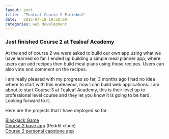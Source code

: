 ```yaml
---
layout: post
title:  "Tealeaf Course 2 Finished"
date:   2015-04-18 19:50:00
categories: web development
---
```


### Just finished Course 2 at Tealeaf Academy ###

At the end of course 2 we were asked to build our own app using what we have learned so far.  I ended up building a simple meal planner app, where users can add recipes then build meal plans using those recipes.  Users can also vote and comment on the recipes.

I am really pleased with my progress so far, 3 months ago I had no idea where to start with this endeavour, now I can build web applications.  I am about to start Course 3 at Tealeaf Academy, this is their level up to professional level course and they let you know it is going to be hard.  Looking forward to it.

Here are the projects that I have deployed so far.

<a href="http://kg-blackjack-webapp.herokuapp.com/">Blackjack Game</a>  
<a href="https://kg-postit.herokuapp.com/">Course 2 base app</a> (Reddit clone)  
<a href="http://kg-mymealplanner.herokuapp.com/">Course 2 personal capstone app</a>
